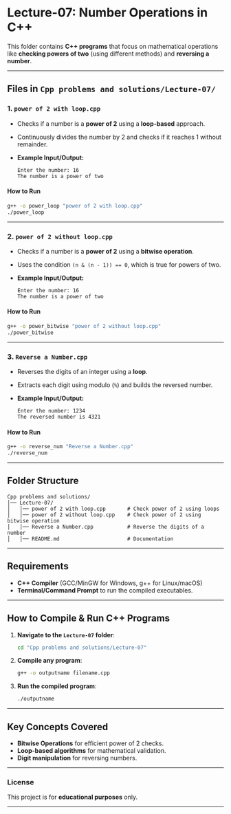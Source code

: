 
# **Lecture-07: Number Operations in C++**

This folder contains **C++ programs** that focus on mathematical operations like **checking powers of two** (using different methods) and **reversing a number**.

---

## **Files in `Cpp problems and solutions/Lecture-07/`**

### **1. `power of 2 with loop.cpp`**
- Checks if a number is a **power of 2** using a **loop-based** approach.
- Continuously divides the number by 2 and checks if it reaches 1 without remainder.

- **Example Input/Output:**
  ```
  Enter the number: 16
  The number is a power of two
  ```

#### **How to Run**
```sh
g++ -o power_loop "power of 2 with loop.cpp"
./power_loop
```

---

### **2. `power of 2 without loop.cpp`**
- Checks if a number is a **power of 2** using a **bitwise operation**.
- Uses the condition `(n & (n - 1)) == 0`, which is true for powers of two.

- **Example Input/Output:**
  ```
  Enter the number: 16
  The number is a power of two
  ```

#### **How to Run**
```sh
g++ -o power_bitwise "power of 2 without loop.cpp"
./power_bitwise
```

---

### **3. `Reverse a Number.cpp`**
- Reverses the digits of an integer using a **loop**.
- Extracts each digit using modulo (`%`) and builds the reversed number.

- **Example Input/Output:**
  ```
  Enter the number: 1234
  The reversed number is 4321
  ```

#### **How to Run**
```sh
g++ -o reverse_num "Reverse a Number.cpp"
./reverse_num
```

---

## **Folder Structure**
```
Cpp problems and solutions/
│── Lecture-07/
│   │── power of 2 with loop.cpp       # Check power of 2 using loops
│   │── power of 2 without loop.cpp    # Check power of 2 using bitwise operation
│   │── Reverse a Number.cpp           # Reverse the digits of a number
│   │── README.md                      # Documentation
```

---

## **Requirements**
- **C++ Compiler** (GCC/MinGW for Windows, g++ for Linux/macOS)
- **Terminal/Command Prompt** to run the compiled executables.

---

## **How to Compile & Run C++ Programs**
1. **Navigate to the `Lecture-07` folder**:
   ```sh
   cd "Cpp problems and solutions/Lecture-07"
   ```
2. **Compile any program**:
   ```sh
   g++ -o outputname filename.cpp
   ```
3. **Run the compiled program**:
   ```sh
   ./outputname
   ```

---

## **Key Concepts Covered**
- **Bitwise Operations** for efficient power of 2 checks.
- **Loop-based algorithms** for mathematical validation.
- **Digit manipulation** for reversing numbers.

---

### **License**
This project is for **educational purposes** only.

---
